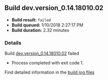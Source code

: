 ## Build dev.version_0.14.18010.02
- **Build result:** `failed`
- **Build queued:** 1/10/2018 2:27:17 PM
- **Build duration:** 2.32 minutes
### Details
Build [dev.version_0.14.18010.02](https://winappstudio.visualstudio.com/web/build.aspx?pcguid=a4ef43be-68ce-4195-a619-079b4d9834c2&builduri=vstfs%3a%2f%2f%2fBuild%2fBuild%2f24630) failed

+ Process completed with exit code 1.

Find detailed information in the [build log files](https://uwpctdiags.blob.core.windows.net/buildlogs/dev.version_0.14.18010.02_logs.zip)
